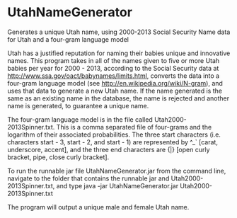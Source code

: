 # UtahNameGenerator
Generates a unique Utah name, using 2000-2013 Social Security Name data for Utah and a four-gram language model

Utah has a justified reputation for naming their babies unique and innovative names. 
This program takes in all of the names given to five or more Utah babies per year for
2000 - 2013, according to the Social Security data at http://www.ssa.gov/oact/babynames/limits.html,
converts the data into a four-gram language model (see http://en.wikipedia.org/wiki/N-gram), and 
uses that data to generate a new Utah name. If the name generated is the same as an existing name 
in the database, the name is rejected and another name is generated, to guarantee a unique name.

The four-gram language model is in the file called Utah2000-2013Spinner.txt. This is a comma separated file
of four-grams and the logarithm of their associated probabilities. The three start characters (i.e.  characters
start - 3, start - 2, and start - 1) are represented by ^_` [carat, underscore, accent], and the three 
end characters are {|} [open curly bracket, pipe, close curly bracket].

To run the runnable jar file UtahNameGenerator.jar from the command line, navigate to the folder that 
contains the runnable jar and Utah2000-2013Spinner.txt, and type
    java -jar UtahNameGenerator.jar Utah2000-2013Spinner.txt

The program will output a unique male and female Utah name.
